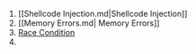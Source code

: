 1. [[Shellcode Injection.md|Shellcode Injection]]
3. [[Memory Errors.md| Memory Errors]]
4. [Race Condition](Race%20Condtion.md)
5. 
